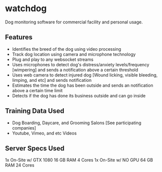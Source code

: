 # watchdog
Dog monitoring software for commercial facility and personal usage.

## Features
* Identifies the breed of the dog using video processing
* Track dog location using camera and microphone technology
* Plug and play to any websocket streams
* Uses microphones to detect dog's distress/anxiety levels/frequency [wimpering] and sends a notification above a certain threshold
* Uses web camera to detect injured dog [Wound licking, visible bleeding, limping, and etc] and sends notification
* Estimates the time the dog has been outside and sends an notification above a certain time limit
* Detects if the dog has done its business outside and can go inside 

## Training Data Used
* Dog Boarding, Daycare, and Grooming Salons [See participating companies]
* Youtube, Vimeo, and etc Videos

## Server Specs Used
1x On-Site w/ GTX 1080 16 GB RAM 4 Cores
1x On-Site w/ NO GPU 64 GB RAM 24 Cores
